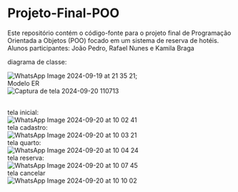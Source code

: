 # Projeto-Final-POO
Este repositório contém o código-fonte para o projeto final de Programação Orientada a Objetos (POO) focado em um sistema de reserva de hotéis. <br>
Alunos participantes: João Pedro, Rafael Nunes e Kamila Braga <br>

diagrama de classe: <br>

![WhatsApp Image 2024-09-19 at 21 35 21](https://github.com/user-attachments/assets/d7a9c302-5995-4f1e-983f-4b365e576111);
<br>Modelo ER <br> 
![Captura de tela 2024-09-20 110713](https://github.com/user-attachments/assets/146902b5-acaf-4263-9152-d2b9ea80e091)

<br> tela inicial: <br>
![WhatsApp Image 2024-09-20 at 10 02 41](https://github.com/user-attachments/assets/efce0696-22bd-4067-8716-b974779c64b8)
<br> tela cadastro: <br>
![WhatsApp Image 2024-09-20 at 10 03 21](https://github.com/user-attachments/assets/226eb1de-44e7-4791-a9d0-3a94fca033a0)
<br> tela quarto: <br>
![WhatsApp Image 2024-09-20 at 10 04 24](https://github.com/user-attachments/assets/bea40b14-12cf-4d83-b0d5-05a51c2b92d1)
<br> tela reserva: <br>
![WhatsApp Image 2024-09-20 at 10 07 45](https://github.com/user-attachments/assets/4b4c586c-2835-4fa0-83fb-47a45f2b6597)
<br> tela cancelar <br>
![WhatsApp Image 2024-09-20 at 10 10 02](https://github.com/user-attachments/assets/e4581340-fc42-4857-9d40-c1925a3fae15)


